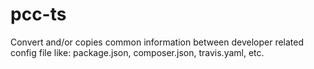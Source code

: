 # pcc-ts
Convert and/or copies common information between developer related config file like: package.json, composer.json, travis.yaml, etc.
